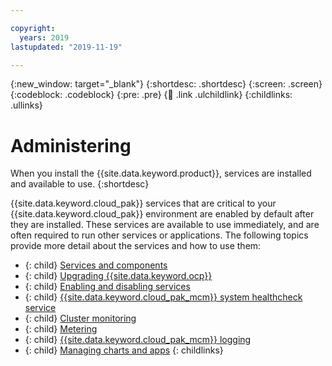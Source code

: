 ```yaml
---

copyright:
  years: 2019
lastupdated: "2019-11-19"

---
```


{:new_window: target="_blank"}
{:shortdesc: .shortdesc}
{:screen: .screen}
{:codeblock: .codeblock}
{:pre: .pre}
{:child: .link .ulchildlink}
{:childlinks: .ullinks}

# Administering

When you install the {{site.data.keyword.product}}, services are installed and available to use.
{:shortdesc}

{{site.data.keyword.cloud_pak}} services that are critical to your {{site.data.keyword.cloud_pak}} environment are enabled by default after they are installed. These services are available to use immediately, and are often required to run other services or applications. The following topics provide more detail about the services and how to use them: 

- {: child} [Services and components](components.md)
- {: child} [Upgrading {{site.data.keyword.ocp}}](upgrade_ocp.md)
- {: child} [Enabling and disabling services](../install/disable_and_enable_services.md)
- {: child} [{{site.data.keyword.cloud_pak_mcm}} system healthcheck service](../system-healthcheck-service/3.3.0/system_hc.md)
- {: child} [Cluster monitoring](../monitoring/1.7.0/monitoring_service.md)
- {: child} [Metering](metering_service_mcm.md)
- {: child} [{{site.data.keyword.cloud_pak_mcm}} logging](../logging/3.0.0/logging_elk.html)
- {: child} [Managing charts and apps](../catalog/3.4.0/app_center.html)
{: childlinks}
